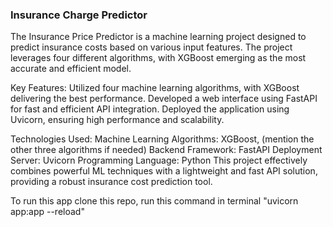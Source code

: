 ### Insurance Charge Predictor

The Insurance Price Predictor is a machine learning project designed to predict insurance costs based on various input features. The project leverages four different algorithms, with XGBoost emerging as the most accurate and efficient model.

Key Features:
Utilized four machine learning algorithms, with XGBoost delivering the best performance.
Developed a web interface using FastAPI for fast and efficient API integration.
Deployed the application using Uvicorn, ensuring high performance and scalability.

Technologies Used:
Machine Learning Algorithms: XGBoost, (mention the other three algorithms if needed)
Backend Framework: FastAPI
Deployment Server: Uvicorn
Programming Language: Python
This project effectively combines powerful ML techniques with a lightweight and fast API solution, providing a robust insurance cost prediction tool.

To run this app clone this repo, run this command in terminal "uvicorn app:app --reload" 
